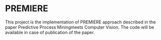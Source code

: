 # PREMIERE
This project is the implementation of PREMIERE approach described in the paper Predictive Process Miningmeets Computer Vision. 
The code will be available in case of publication of the paper.
